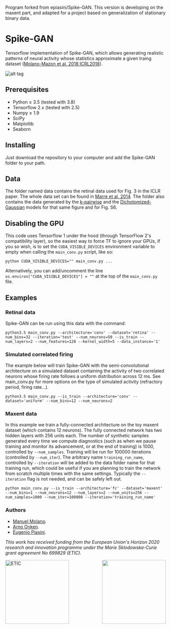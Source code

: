 Program forked from epiasini/Spike-GAN.
This version is developing on the maxent part, and adapted for a project based on generalization of stationary binary data.


# Spike-GAN

Tensorflow implementation of Spike-GAN, which allows generating realistic patterns of neural activity whose statistics approximate a given traing dataset ([Molano-Mazon et al. 2018 ICRL2018](https://openreview.net/forum?id=r1VVsebAZ)). 

![alt tag](figs/architecture.png)

## Prerequisites

* Python ≥ 3.5 (tested with 3.8)
* Tensorflow 2.x (tested with 2.5)
* Numpy ≥ 1.9
* SciPy
* Matplotlib
* Seaborn

## Installing

Just download the repository to your computer and add the Spike-GAN folder to your path.


## Data
The folder named data contains the retinal data used for Fig. 3 in the ICLR paper. The whole data set can be found in [Marre et al. 2014](https://datarep.app.ist.ac.at/61/). The folder also contains the data generated by the [k-pairwise](http://journals.plos.org/ploscompbiol/article?id=10.1371/journal.pcbi.1003408) and the [Dichotomized-Gaussian](https://www.frontiersin.org/articles/10.3389/fncom.2010.00144/full) models for that same figure and for Fig. S6. 

## Disabling the GPU
This code uses Tensorflow 1 under the hood (through TensorFlow 2's
compatibility layer), so the easiest way to force TF to ignore your
GPUs, if you so wish, is to set the `CUDA_VISIBLE_DEVICES` environment
variable to empty when calling the `main_conv.py` script, like so:
```
python CUDA_VISIBLE_DEVICES="" main_conv.py ...
```
Alternatively, you can add/uncomment the line
`os.environ["CUDA_VISIBLE_DEVICES"] = ""` at the top of the
`main_conv.py` file.

## Examples

### Retinal data
Spike-GAN can be run using this data with the command:

```
python3.5 main_conv.py --architecture='conv' --dataset='retina' --num_bins=32 --iteration='test' --num_neurons=50 --is_train --num_layers=2 --num_features=128 --kernel_width=5 --data_instance='1'
```

### Simulated correlated firing
The example below will train Spike-GAN with the semi-convolutional architecture on a simulated dataset containing the activity of two correlated neurons whose firing rate follows a uniform distribution across 12 ms. See main_conv.py for more options on the type of simulated activity (refractory period, firing rate...).

```
python3.5 main_conv.py --is_train --architecture='conv' --dataset='uniform' --num_bins=12 --num_neurons=2 
```

### Maxent data
In this example we train a fully-connected architecture on the toy
maxent dataset (which contains 12 neurons). The fully connected
network has two hidden layers with 256 units each. The number of
synthetic samples generated every time we compute diagnostics (such as
when we pause training and monitor its advancement, or at the end of
training) is 1000, controlled by `--num_samples`. Training will be run
for 100000 iterations (controlled by `--num_iter`). The arbitrary name
`training_run_name`, controlled by `--iteration` will be added to the
data folder name for that training run, which could be useful if you
are planning to train the network from scratch multiple times with the
same settings. Typically the `--iteration` flag is not needed, and can
be safely left out.

```
python main_conv.py --is_train --architecture='fc' --dataset='maxent' --num_bins=1 --num_neurons=12 --num_layers=2 --num_units=256 --num_samples=1000 --num_iter=100000 --iteration='training_run_name'
```


### Authors
* [Manuel Molano](https://github.com/manuelmolano).
* [Arno Onken](https://github.com/asnelt).
* [Eugenio Piasini](https://github.com/epiasini).

*This work has received funding from the European Union's Horizon 2020 research and innovation programme under the Marie Sklodowska-Curie grant agreement No 699829 (ETIC).*

<img src="figs/LOGO.png" alt="ETIC" width="200px" align="left">
<img src="figs/flag_yellow_low.jpg" width="200px" align="right">
